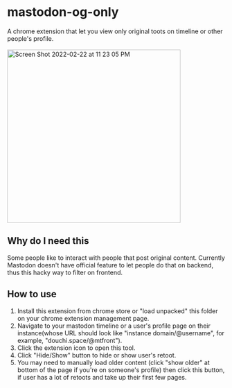 # mastodon-og-only
A chrome extension that let you view only original toots on timeline or other people's profile. </br> </br>
<img width="400" alt="Screen Shot 2022-02-22 at 11 23 05 PM" src="https://user-images.githubusercontent.com/5817602/155276311-5565b863-4697-4b86-9c64-8722e0d611a3.png">

## Why do I need this
Some people like to interact with people that post original content. Currently Mastodon doesn't have official feature to let people do that on backend, thus this hacky way to filter on frontend.

## How to use
1. Install this extension from chrome store or "load unpacked" this folder on your chrome extension management page.
2. Navigate to your mastodon timeline or a user's profile page on their instance(whose URL should look like "instance domain/@username", for example, "douchi.space/@mtfront").
3. Click the extension icon to open this tool.
4. Click "Hide/Show" button to hide or show user's retoot.
5. You may need to manually load older content (click "show older" at bottom of the page if you're on someone's profile) then click this button, if user has a lot of retoots and take up their first few pages.
